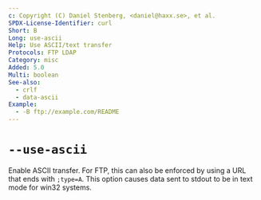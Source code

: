 ```yaml
---
c: Copyright (C) Daniel Stenberg, <daniel@haxx.se>, et al.
SPDX-License-Identifier: curl
Short: B
Long: use-ascii
Help: Use ASCII/text transfer
Protocols: FTP LDAP
Category: misc
Added: 5.0
Multi: boolean
See-also:
  - crlf
  - data-ascii
Example:
  - -B ftp://example.com/README
---
```


# `--use-ascii`

Enable ASCII transfer. For FTP, this can also be enforced by using a URL that
ends with `;type=A`. This option causes data sent to stdout to be in text mode
for win32 systems.
